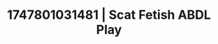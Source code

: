 ---
categories:
- ASMR tingles
- Obedience kink
- Eye contact kink
- Mormon wife
- Hair pulling
image: /assets/images/1747801031481.jpg
layout: post
seo:
  description: Featured content with high-quality Scat Fetish, ABDL Play. HD images
    available.
  keywords: Scat Fetish, ABDL Play
  og_image: /assets/images/1747801031481.jpg
  schema_type: VisualArtwork
tags:
- ABDL Play
- '#1747801031481'
- Scat Fetish
title: 1747801031481 | Scat Fetish ABDL Play
---
